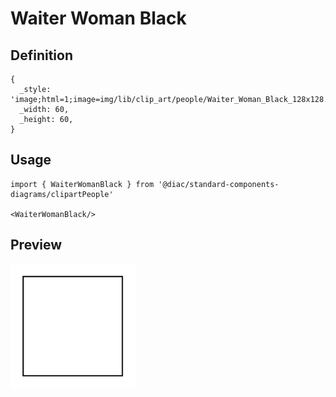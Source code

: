 # Waiter Woman Black

## Definition

```
{
  _style: 'image;html=1;image=img/lib/clip_art/people/Waiter_Woman_Black_128x128.pngstrokeColor=none;',
  _width: 60,
  _height: 60,
}
```

## Usage

```
import { WaiterWomanBlack } from '@diac/standard-components-diagrams/clipartPeople'

<WaiterWomanBlack/>
```

## Preview

<img src="./waiter-woman-black.png" width="200"/>
